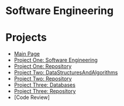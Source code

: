 # Software Engineering

# Projects
* [Main Page](https://franklinaf.github.io/)
* [Project One: Software Engineering](https://franklinaf.github.io/SoftwareEngineering.md)<br>
* [Project One: Repository](https://franklinaf.github.io/SoftwareEngineering)<br>
* [Project Two: DataStructuresAndAlgorithms](https://franklinaf.github.io/DataStructuresAndAlgorithms.md)<br>
* [Project Two: Repository](https://franklinaf.github.io/DataStructuresAndAlgorithms)<br>
* [Project Three: Databases](https://franklinaf.github.io/Databases.md)<br>
* [Project Three: Repository](https://franklinaf.github.io/Databases)<br>
* [Code Review]<br>
